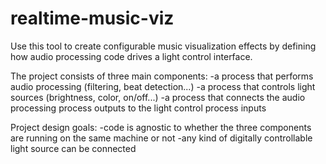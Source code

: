 # realtime-music-viz
Use this tool to create configurable music visualization effects by defining how audio processing code drives a light control interface.

The project consists of three main components:
-a process that performs audio processing (filtering, beat detection...)
-a process that controls light sources (brightness, color, on/off...)
-a process that connects the audio processing process outputs to the light control process inputs

Project design goals:
-code is agnostic to whether the three components are running on the same machine or not
-any kind of digitally controllable light source can be connected

